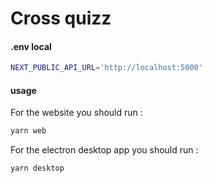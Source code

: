 # Cross quizz

#### .env local

```bash
NEXT_PUBLIC_API_URL='http://localhost:5000'
```

#### usage

For the website you should run :

```bash
yarn web
```

For the electron desktop app you should run :

```bash
yarn desktop
```
